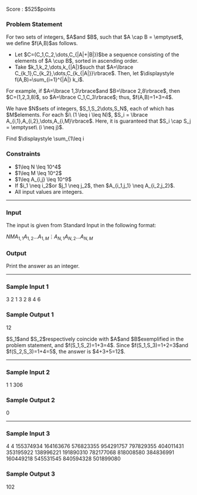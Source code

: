 
<div>

<span>

<span>

<p>
Score : $525$points
</p>

<div>

<section>

### **Problem Statement**

<p>
For two sets of integers, $A$and $B$, such that $A \cap B = \emptyset$, we define $f(A,B)$as follows.
</p>

<ul>

<li>
Let $C=(C_1,C_2,\dots,C_{|A|+|B|})$be a sequence consisting of the elements of $A \cup B$, sorted in ascending order.
</li>

<li>
Take $k_1,k_2,\dots,k_{|A|}$such that $A=\lbrace C_{k_1},C_{k_2},\dots,C_{k_{|A|}}\rbrace$. 
Then, let $\displaystyle f(A,B)=\sum_{i=1}^{|A|} k_i$.
</li>

</ul>

<p>
For example, if $A=\lbrace 1,3\rbrace$and $B=\lbrace 2,8\rbrace$, then $C=(1,2,3,8)$, so $A=\lbrace C_1,C_3\rbrace$; thus, $f(A,B)=1+3=4$.
</p>

<p>
We have $N$sets of integers, $S_1,S_2\dots,S_N$, each of which has $M$elements.  For each $i\ (1 \leq i \leq N)$, $S_i = \lbrace A_{i,1},A_{i,2},\dots,A_{i,M}\rbrace$.
Here, it is guaranteed that $S_i \cap S_j = \emptyset\ (i \neq j)$.
</p>

<p>
Find $\displaystyle \sum_{1\leq i<j \leq N} f(S_i, S_j)$.
</p>

</section>

</div>

<div>

<section>

### **Constraints**

<ul>

<li>
$1\leq N \leq 10^4$
</li>

<li>
$1\leq M \leq 10^2$
</li>

<li>
$1\leq A_{i,j} \leq 10^9$
</li>

<li>
If $i_1 \neq i_2$or $j_1 \neq j_2$, then $A_{i_1,j_1} \neq A_{i_2,j_2}$.
</li>

<li>
All input values are integers.
</li>

</ul>

</section>

</div>

---

<div>

<div>

<section>

### **Input**

<p>
The input is given from Standard Input in the following format:
</p>

<div>

$N$$M$$A_{1,1}$$A_{1,2}$$\dots$$A_{1,M}$$\vdots$$A_{N,1}$$A_{N,2}$$\dots$$A_{N,M}$
</div>

</section>

</div>

<div>

<section>

### **Output**

<p>
Print the answer as an integer.
</p>

</section>

</div>

</div>

---

<div>

<section>

### **Sample Input 1**

<div>

3 2
1 3
2 8
4 6

</div>

</section>

</div>

<div>

<section>

### **Sample Output 1**

<div>

12

</div>

<p>
$S_1$and $S_2$respectively coincide with $A$and $B$exemplified in the problem statement, and $f(S_1,S_2)=1+3=4$.
Since $f(S_1,S_3)=1+2=3$and $f(S_2,S_3)=1+4=5$, the answer is $4+3+5=12$.
</p>

</section>

</div>

---

<div>

<section>

### **Sample Input 2**

<div>

1 1
306

</div>

</section>

</div>

<div>

<section>

### **Sample Output 2**

<div>

0

</div>

</section>

</div>

---

<div>

<section>

### **Sample Input 3**

<div>

4 4
155374934 164163676 576823355 954291757
797829355 404011431 353195922 138996221
191890310 782177068 818008580 384836991
160449218 545531545 840594328 501899080

</div>

</section>

</div>

<div>

<section>

### **Sample Output 3**

<div>

102

</div>

</section>

</div>

</span>

</span>

</div>
